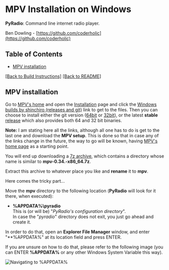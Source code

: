 # MPV Installation on Windows

**PyRadio**: Command line internet radio player.

Ben Dowling - [https://github.com/coderholic](https://github.com/coderholic)

## Table of Contents

<!-- vim-markdown-toc Marked -->

* [MPV installation](#mpv-installation)

<!-- vim-markdown-toc -->

[[Back to Build Instructions]](windows.md) [[Back to README]](README.md)

## MPV installation

Go to [MPV's home](http://mpv.io) and open the [Installation](https://mpv.io/installation) page and click the [Windows builds by shinchiro (releases and git)](https://sourceforge.net/projects/mpv-player-windows/files) link to get to the files. Then you can choose to install either the git version ([64bit](https://sourceforge.net/projects/mpv-player-windows/files/64bit/) or [32bit](https://sourceforge.net/projects/mpv-player-windows/files/32bit/)), or the latest **stable** [release](https://sourceforge.net/projects/mpv-player-windows/files/release/) which also provides both 64 and 32 bit binaries.

**Note:** I am stating here all the links, although all one has to do is get to the last one and download the **MPV setup**. This is done so that in case any of the links change in the future, the way to go will be known, having [MPV's home page](https://mpv.io) as a starting point.

You will end up downloading a [7z archive](https://www.7-zip.org/), which contains a directory whose name is similar to **mpv-0.34.-x86_64.7z**.

Extract this archive to whatever place you like and **rename** it to **mpv**.

Here comes the tricky part...


Move the **mpv** directory to the following location (**PyRadio** will look for it there, when executed):

- **%APPDATA%\\pyradio** \
This is (or will be) "*PyRadio's configuration directory*". \
In case the "*pyradio*" directory does not exit, you just go ahead and create it.

In order to do that, open an **Explorer File Manager** window, and enter "**%APPDATA%" at its location field and press ENTER.

If you are unsure on how to do that, please refer to the following image (you can ENTER **%APPDATA%** or any other Windows System Variable this way).

![Navigating to %APPDATA%](https://members.hellug.gr/sng/pyradio/appdata.jpg)

